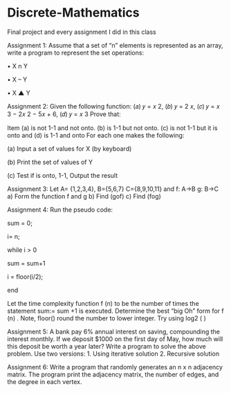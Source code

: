 # Discrete-Mathematics
Final project and every assignment I did in this class

Assignment 1:
Assume that a set of “n” elements is represented as an array, write a program to represent the set operations:

• X n Y

• X – Y

• X ▲ Y


Assignment 2:
Given the following function: (𝑎) 𝑦 = 𝑥 2, (𝑏) 𝑦 = 2 𝑥, (𝑐) 𝑦 = 𝑥 3 − 2𝑥 2 − 5𝑥 + 6, (𝑑) 𝑦 = 𝑥 3
Prove that:

Item (a) is not 1-1 and not onto. (b) is 1-1 but not onto. (c) is not 1-1 but it is onto and (d) is 1-1 and onto
For each one makes the following:

(a) Input a set of values for X (by keyboard)

(b) Print the set of values of Y

(c) Test if is onto, 1-1, Output the result


Assignment 3: 
Let A= {1,2,3,4}, B={5,6,7} C={8,9,10,11} and f: A→B g: B→C a) Form the function f and g b) Find (gof) c) Find (fog)

Assignment 4:
Run the pseudo code:

sum = 0;

i= n;

while i > 0

sum = sum+1

i = floor(i/2);

end

Let the time complexity function f (n) to be the number of times the statement sum:= sum +1 is executed. Determine the best “big Oh” form for f (n) . Note, floor() round the number to lower integer. Try using log2 ( )


Assignment 5:
A bank pay 6% annual interest on saving, compounding the interest monthly. If we deposit $1000 on the first day of May, how much will this deposit be worth a year later? Write a program to solve the above problem. Use two versions: 1. Using iterative solution 2. Recursive solution


Assignment 6:
Write a program that randomly generates an n x n adjacency matrix. The program print the adjacency matrix, the number of edges, and the degree in each vertex.
